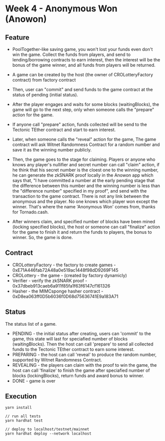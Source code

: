 # Week 4 - Anonymous Won (Anowon)

## Feature

* PoolTogether-like saving game, you won't lost your funds even don't win the game. Collect the funds from players, and send to lending/borrowing contracts to earn interest, then the interest will be the bonus of the game winner, and all funds from players will be returned.

* A game can be created by the host (the owner of CROLotteryFactory contract) from factory contract

* Then, user can "commit" and send funds to the game contract at the status of pending (initial status).

* After the player engages and waits for some blocks (waitingBlocks), the game will go to the next step, only when someone calls the "prepare" action for the game.

* If anyone call "prepare" action, funds collected will be send to the Tectonic TEther contract and start to earn interest.

* Later, when someone calls the "reveal" action for the game, The game contract will ask Witnet Randomness Contract for a random number and save it as the winning number publicly.

* Then, the game goes to the stage for claiming. Players or anyone who knows any player's nullifier and secret number can call "claim" action, if he think that his secret number is the cloest one to the winning number, he can generate the zkSNARK proof locally in the Anowon app which says that, "I have committed a number at the early pending stage that the difference between this number and the winning number is less than the "difference number" specified in my proof", and send with the transaction to the game contract. There is not any link between the anonymous and the player. No one knows which player won except the winner. That's where the name 'Anonymous Won' comes from, thanks for Tornado.cash.

* After winners claim, and specified number of blocks have been mined (locking specified blocks), the host or someone can call "finalize" action for the game to finish it and return the funds to players, the bonus to winner. So, the game is done.


## Contract

* CROLotteryFactory - the factory to create games - 0xE71A446fab72A48a0e519ac1448f98dD9269F145
* CROLottery - the game - (created by factory dynamicly)
* Verifier - verify the zkSNARK proof - 0x37dbeb913caeb6a911f85fa1f63f6147cf161326
* Hasher - the MIMCsponge hasher contract - 0xD8ea063ff0D5b6036f0D68d75636741E9a183A71

## Status

The status list of a game.

* PENDING - the initial status after creating, users can 'commit' to the game, this state will last for speciafied number of blocks (waitingBlocks). Then the host can call 'prepare' to send all collected funds to the Tectonic TEther contract to earn some interest.
* PREPARING - the host can call 'reveal' to produce the random number, supported by Witnet Randomness Contract.
* REVEALING - the players can claim with the proof to win the game, the host can call 'finalize' to finish the game after speciafied number of blocks (lockingBlocks), return funds and award bonus to winner.
* DONE - game is over

## Execution

````
yarn install

// run all tests
yarn hardhat test

// deploy to localhost/testnet/mainnet
yarn hardhat deploy --network localhost
````
